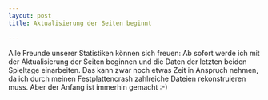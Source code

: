 ```yaml
---
layout: post
title: Aktualisierung der Seiten beginnt

---
```


Alle Freunde unserer Statistiken können sich freuen: Ab sofort werde ich mit der Aktualisierung der Seiten beginnen und die Daten der letzten beiden Spieltage einarbeiten. Das kann zwar noch etwas Zeit in Anspruch nehmen, da ich durch meinen Festplattencrash zahlreiche Dateien rekonstruieren muss. Aber der Anfang ist immerhin gemacht :-)


